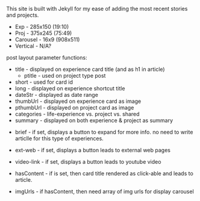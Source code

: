 This site is built with Jekyll for my ease of adding the most recent stories and projects.

* Exp - 285x150 (19:10)
* Proj - 375x245 (75:49)
* Carousel - 16x9 (908x511)
* Vertical - N/A?

post layout parameter functions:
* title - displayed on experience card title (and as h1 in article)
  * ptitle - used on project type post
* short - used for card id
* long - displayed on experience shortcut title
* dateStr - displayed as date range
* thumbUrl - displayed on experience card as image
* pthumbUrl - displayed on project card as image
* categories - life-experience vs. project vs. shared
* summary - displayed on both experience & project as summary

- brief - if set, displays a button to expand for more info. no need to write articlle for this type of experiences.
- ext-web - if set, displays a button leads to external web pages
- video-link - if set, displays a button leads to youtube video

- hasContent - if is set, then card title rendered as click-able and leads to article.
- imgUrls - if hasContent, then need array of img urls for display carousel
